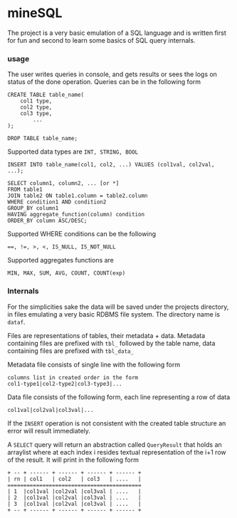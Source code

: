 # mineSQL
The project is a very basic emulation of a SQL language and is written first for fun and second to learn some basics of
SQL query internals.

### usage
The user writes queries in console, and gets results or sees the logs on status of the done operation.
Queries can be in the following form

```
CREATE TABLE table_name(
    col1 type,
    col2 type,
    col3 type,
        ...
);

DROP TABLE table_name;
```

Supported data types are
``
INT, STRING, BOOL
``

```
INSERT INTO table_name(col1, col2, ...) VALUES (col1val, col2val, ...);

SELECT column1, column2, ... [or *]
FROM table1
JOIN table2 ON table1.column = table2.column
WHERE condition1 AND condition2
GROUP_BY column1
HAVING aggregate_function(column) condition
ORDER_BY column ASC/DESC;
```

Supported WHERE conditions can be the following

``
==, !=, >, <, IS_NULL, IS_NOT_NULL
``

Supported aggregates functions are

``
MIN, MAX, SUM, AVG, COUNT, COUNT(exp)
``

### Internals
For the simplicities sake the data will be saved under the projects directory, in files emulating a very basic RDBMS 
file system. The directory name is `dataf`.

Files are representations of tables, their metadata + data.
Metadata containing files are prefixed with `tbl_` followed by the table name, 
data containing files are prefixed with `tbl_data_`

Metadata file consists of single line with the following form

```
columns list in created order in the form    
col1-type1|col2-type2|col3-type3|...
```

Data file consists of the following form, each line representing a row of data

```
col1val|col2val|col3val|...
```

If the `INSERT` operation is not consistent with the created table structure an error will result immediately.

A `SELECT` query will return an abstraction called `QueryResult` that holds an arraylist where at each index i resides
textual representation of the i+1 row of the result. It will print in the following form 
```
+ -- + ------ + ------ + ------ + ------ +
| rn | col1   | col2   | col3   | ....   |
==========================================
| 1  |col1val |col2val |col3val | ....   |
| 2  |col1val |col2val |col3val | ....   |
| 3  |col1val |col2val |col3val | ....   |
+ -- + ------ + ------ + ------ + ------ +
```



